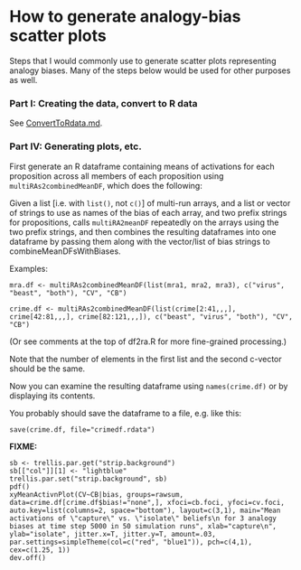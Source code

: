 How to generate analogy-bias scatter plots
====

Steps that I would commonly use to generate scatter plots representing
analogy biases.  Many of the steps below would be used for other
purposes as well.


### Part I: Creating the data, convert to R data

See <a href="ConvertToRdata.md">ConvertToRdata.md</a>.


### Part IV: Generating plots, etc.

First generate an R dataframe containing means of activations for each
proposition across all members of each proposition using
`multiRAs2combinedMeanDF`, which does the following:

Given a list [i.e. with `list()`, not `c()`] of multi-run arrays, and a list or vector of strings
to use as names of the bias of each array, and two prefix strings for propositions, calls
`multiRA2meanDF` repeatedly on the arrays using the two prefix strings, and then combines the
 resulting dataframes into one dataframe by passing them along with the vector/list of bias strings 
 to combineMeanDFsWithBiases.

Examples:  

`mra.df <- multiRAs2combinedMeanDF(list(mra1, mra2, mra3), c("virus", "beast", "both"), "CV", "CB")`  

`crime.df <- multiRAs2combinedMeanDF(list(crime[2:41,,,], crime[42:81,,,], crime[82:121,,,]), c("beast", "virus", "both"), "CV", "CB")`

(Or see comments at the top of df2ra.R for more fine-grained processing.)

Note that the number of elements in the first list and the second
c-vector should be the same.

Now you can examine the resulting dataframe using `names(crime.df)` or
by displaying its contents.

You probably should save the dataframe to a file, e.g. like this:

`save(crime.df, file="crimedf.rdata")`

**FIXME:**

`sb <- trellis.par.get("strip.background")`  
`sb[["col"]][1] <- "lightblue"`  
`trellis.par.set("strip.background", sb)`  
`pdf()`  
`xyMeanActivnPlot(CV~CB|bias, groups=rawsum, data=crime.df[crime.df$bias!="none",], xfoci=cb.foci, yfoci=cv.foci, auto.key=list(columns=2, space="bottom"), layout=c(3,1),
main="Mean activations of \"capture\" vs. \"isolate\" beliefs\n for 3 analogy biases at time step 5000 in 50 simulation runs", xlab="capture\n",
ylab="isolate", jitter.x=T, jitter.y=T, amount=.03, par.settings=simpleTheme(col=c("red", "blue1")), pch=c(4,1), cex=c(1.25, 1))`  
`dev.off()`  
